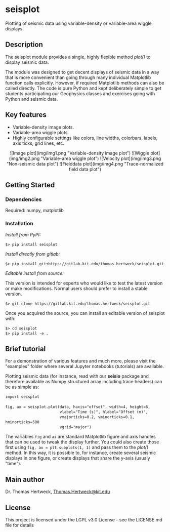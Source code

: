 # seisplot

Plotting of seismic data using variable-density or variable-area wiggle displays.

## Description

The seisplot module provides a single, highly flexible method *plot()* to 
display seismic data.

The module was designed to get decent displays of seismic data in a way that
is more convenient than going through many individual Matplotlib function calls
explicitly. However, if required Matplotlib methods can also be called directly.
The code is pure Python and kept deliberately simple to get students 
participating our Geophysics classes and exercises going with Python and 
seismic data. 

## Key features

* Variable-density image plots.
* Variable-area wiggle plots.
* Highly configurable settings like colors, line widths, colorbars, labels, 
  axis ticks, grid lines, etc.

<p align="center">
![Image plot](img/img1.png "Variable-density image plot")
![Wiggle plot](img/img2.png "Variable-area wiggle plot")
![Velocity plot](img/img3.png "Non-seismic data plot")
![Fielddata plot](img/img4.png "Trace-normalized field data plot")
</p>

## Getting Started

### Dependencies

Required: numpy, matplotlib

### Installation

*Install from PyPI:*

```
$> pip install seisplot
```

*Install directly from gitlab:*

```
$> pip install git+https://gitlab.kit.edu/thomas.hertweck/seisplot.git
```

*Editable install from source:*

This version is intended for experts who would like to test the latest 
version or make modifications. Normal users should prefer to install a 
stable version.

```
$> git clone https://gitlab.kit.edu/thomas.hertweck/seisplot.git
```

Once you acquired the source, you can install an editable version of seisplot 
with:

```
$> cd seisplot
$> pip install -e .
```

## Brief tutorial

For a demonstration of various features and much more, please visit the 
"examples" folder where several Jupyter notebooks (tutorials) are available.

Plotting seismic data (for instance, read with our __seisio__ package and
therefore available as Numpy structured array including trace headers) can be
as simple as:

```
import seisplot

fig, ax = seisplot.plot(data, haxis="offset", width=4, height=6,
                        vlabel="Time (s)", hlabel="Offset (m)", 
                        vmajorticks=0.2, vminorticks=0.1, hminorticks=500
                        vgrid="major")
```
The variables `fig` and `ax` are standard Matplotlib figure and axis handles
that can be used to tweak the display further. You could also create those
first using `fig, ax = plt.subplots(1, 1)` and pass them to the *plot()* method.
In this way, it is possible to, for instance, create several seismic displays in
one figure, or create displays that share the y-axis (usualy "time").

## Main author

Dr. Thomas Hertweck, Thomas.Hertweck@kit.edu

## License

This project is licensed under the LGPL v3.0 License - see the LICENSE.md 
file for details

